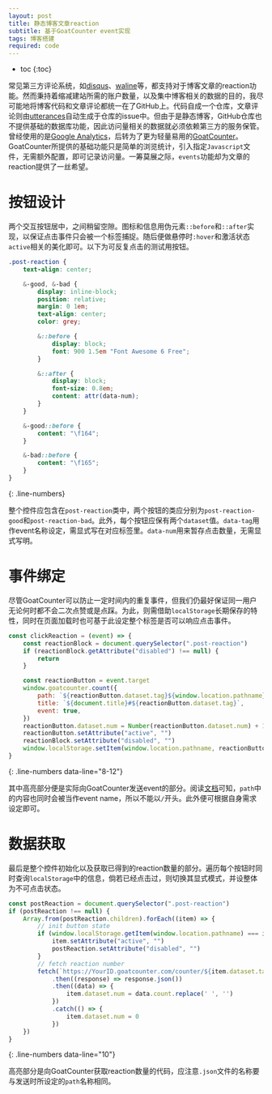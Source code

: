 ```yaml
---
layout: post
title: 静态博客文章reaction
subtitle: 基于GoatCounter event实现
tags: 博客搭建
required: code
---
```


- toc
{:toc}

常见第三方评论系统，如[disqus](https://disqus.com)、[waline](https://waline.js.org)等，都支持对于博客文章的reaction功能。然而秉持着缩减建站所需的账户数量，以及集中博客相关的数据的目的，我尽可能地将博客代码和文章评论都统一在了GitHub上。代码自成一个仓库，文章评论则由[utterances](https://utteranc.es)自动生成于仓库的issue中。但由于是静态博客，GitHub仓库也不提供基础的数据库功能，因此访问量相关的数据就必须依赖第三方的服务保管。曾经使用的是[Google Analytics](https://developers.google.com/analytics)，后转为了更为轻量易用的[GoatCounter](https://www.goatcounter.com)。GoatCounter所提供的基础功能只是简单的浏览统计，引入指定`Javascript`文件，无需额外配置，即可记录访问量。一筹莫展之际，`events`功能却为文章的reaction提供了一丝希望。

# 按钮设计

两个交互按钮居中，之间稍留空隙。图标和信息用伪元素`::before`和`::after`实现，以保证点击事件只会被一个标签捕捉。随后便做悬停时`:hover`和激活状态`active`相关的美化即可。以下为可反复点击的测试用按钮。

<div style="text-align: center;">
    <div class="post-reaction-good" onclick="clickReactionTest(event)" data-tag="good" data-num="2"></div>
    <div class="post-reaction-bad" onclick="clickReactionTest(event)" data-tag="bad" data-num="1"></div>
</div>

<script>
clickReactionTest = (event) => {
    const reactionButton = event.target
    reactionButton.dataset.num = Number(reactionButton.dataset.num) + 1
    reactionButton.setAttribute("active", "")
    window.setTimeout(() => {
        reactionButton.removeAttribute("active")
    }, 3000)
}
</script>

```scss
.post-reaction {
    text-align: center;

    &-good, &-bad {
        display: inline-block;
        position: relative;
        margin: 0 1em;
        text-align: center;
        color: grey;

        &::before {
            display: block;
            font: 900 1.5em "Font Awesome 6 Free";
        }

        &::after {
            display: block;
            font-size: 0.8em;
            content: attr(data-num);
        }
    }

    &-good::before {
        content: "\f164";
    }

    &-bad::before {
        content: "\f165";
    }
}
```
{: .line-numbers}

整个控件应包含在`post-reaction`类中，两个按钮的类应分别为`post-reaction-good`和`post-reaction-bad`。此外，每个按钮应保有两个`dataset`值。`data-tag`用作event名称设定，需显式写在对应标签里。`data-num`用来暂存点击数量，无需显式写明。

# 事件绑定

尽管GoatCounter可以防止一定时间内的重复事件，但我们仍最好保证同一用户无论何时都不会二次点赞或是点踩。为此，则需借助`localStorage`长期保存的特性，同时在页面加载时也可基于此设定整个标签是否可以响应点击事件。

```javascript
const clickReaction = (event) => {
    const reactionBlock = document.querySelector(".post-reaction")
    if (reactionBlock.getAttribute("disabled") !== null) {
        return
    }

    const reactionButton = event.target
    window.goatcounter.count({
        path: `${reactionButton.dataset.tag}${window.location.pathname}`,
        title: `${document.title}#${reactionButton.dataset.tag}`,
        event: true,
    })
    reactionButton.dataset.num = Number(reactionButton.dataset.num) + 1
    reactionButton.setAttribute("active", "")
    reactionBlock.setAttribute("disabled", "")
    window.localStorage.setItem(window.location.pathname, reactionButton.dataset.tag)
}
```
{: .line-numbers data-line="8-12"}

其中高亮部分便是实际向GoatCounter发送event的部分。阅读[文档](https://www.goatcounter.com/help/events)可知，`path`中的内容也同时会被当作event name，所以不能以`/`开头。此外便可根据自身需求设定即可。

# 数据获取

最后是整个控件初始化以及获取已得到的reaction数量的部分。遍历每个按钮时同时查询`localStorage`中的信息，倘若已经点击过，则切换其显式模式，并设整体为不可点击状态。

```javascript
const postReaction = document.querySelector(".post-reaction")
if (postReaction !== null) {
    Array.from(postReaction.children).forEach((item) => {
        // init button state
        if (window.localStorage.getItem(window.location.pathname) === item.dataset.tag) {
            item.setAttribute("active", "")
            postReaction.setAttribute("disabled", "")
        }
        // fetch reaction number
        fetch(`https://YourID.goatcounter.com/counter/${item.dataset.tag}${encodeURIComponent(window.location.pathname)}.json`)
            .then((response) => response.json())
            .then((data) => {
                item.dataset.num = data.count.replace(' ', '')
            })
            .catch(() => {
                item.dataset.num = 0
            })
    })
}
```
{: .line-numbers data-line="10"}

高亮部分是向GoatCounter获取reaction数量的代码，应注意`.json`文件的名称要与发送时所设定的`path`名称相同。
